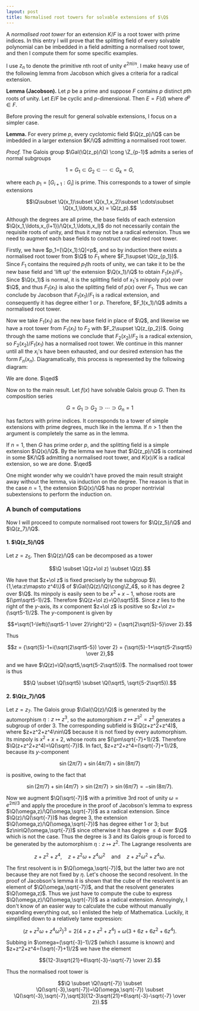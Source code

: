```yaml
---
layout: post
title: Normalised root towers for solvable extensions of $\Q$
---
```


A *normalised root tower* for an extension $K/F$ is a root tower with
prime indices. In this entry I will prove that the splitting field of
every solvable polynomial can be imbedded in a field admitting a
normalised root tower, and then I compute them for some specific
examples.

I use $z_n$ to denote the primitive $n$th root of unity $e^{2\pi
i/n}$. I make heavy use of the following lemma from Jacobson which
gives a criteria for a radical extension.

**Lemma (Jacobson).** Let $p$ be a prime and suppose $F$ contains $p$
  distinct $p$th roots of unity. Let $E/F$ be cyclic and
  $p$-dimensional. Then $E=F(d)$ where $d^p\in F$.

Before proving the result for general solvable extensions, I focus on
a simpler case.

**Lemma.** For every prime $p$, every cyclotomic field $\Q(z_p)/\Q$
  can be imbedded in a larger extension $K/\Q$ admitting a normalised
  root tower.

*Proof.* The Galois group $\Gal(\Q(z_p)/\Q) \cong \Z_{p-1}$ admits a
series of normal subgroups

$$1 = G_1\subset G_2\subset \cdots \subset G_k = G,$$

where each $p_1=[G_{i+1}:G_i]$ is prime. This corresponds to a tower of
simple extensions

$$\Q\subset \Q(x_1)\subset \Q(x_1,x_2)\subset \cdots\subset \Q(x_1,\ldots,x_k) = \Q(z_p).$$

Although the degrees are all prime, the base fields of each extension
$\Q(x_1,\ldots,x_{l+1})/\Q(x_1,\ldots,x_l)$ do not necessarily
contain the requisite roots of unity, and thus it may not be a
radical extension. Thus we need to augment each base fields to
construct our desired root tower.

Firstly, we have $p_1=[\Q(x_1):\Q]<p$, and so by induction there
exists a normalised root tower from $\Q$ to $F_1$ where $F_1\supset
\Q(z_{p_1})$. Since $F_1$ contains the required $p_1$th roots of
unity, we can take it to be the new base field and 'lift up' the
extension $\Q(x_1)/\Q$ to obtain $F_1(x_1)/F_1$. Since $\Q(x_1)$ is
normal, it is the splitting field of $x_1$'s minpoly $p(x)$ over $\Q$,
and thus $F_1(x_1)$ is also the splitting field of $p(x)$ over
$F_1$. Thus we can conclude by Jacobson that $F_1(x_1)/F_1$ is a
radical extension, and consequently it has degree either 1 or
$p$. Therefore, $F_1(x_1)/\Q$ admits a normalised root tower.

Now we take $F_1(x_1)$ as the new base field in place of $\Q$, and
likewise we have a root tower from $F_1(x_1)$ to $F_2$ with
$F_2\supset \Q(z_{p_2})$. Going through the same motions we conclude
that $F_2(x_2)/F_2$ is a radical extension, so $F_2(x_2)/F_1(x_1)$ has
a normalised root tower. We continue in this manner until all the
$x_i$'s have been exhausted, and our desired extension has the form
$F_n(x_n)$. Diagramatically, this process is represented by the
following diagram:



We are done. $\qed$

Now on to the main result. Let $f(x)$ have solvable Galois group
$G$. Then its composition series

$$G = G_1\supset G_2\supset \cdots \supset G_n = 1$$

has factors with prime indices. It corresponds to a tower of simple
extensions with prime degrees, much like in the lemma. If $n>1$ then
the argument is completely the same as in the lemma.

If $n=1$, then $G$ has prime order $p$, and the splitting field is a
simple extension $\Q(x)/\Q$. By the lemma we have that $\Q(z_p)/\Q$ is
contained in some $K/\Q$ admitting a normalised root tower, and
$K(x)/K$ is a radical extension, so we are done. $\qed$

One might wonder why we couldn't have proved the main result straight
away without the lemma, via induction on the degree. The reason is
that in the case $n=1$, the extension $\Q(x)/\Q$ has no proper
nontrivial subextensions to perform the induction on.

### A bunch of computations

Now I will proceed to compute normalised root towers for $\Q(z_5)/\Q$
and $\Q(z_7)/\Q$.

#### 1. $\Q(z_5)/\Q$

Let $z=z_5$. Then $\Q(z)/\Q$ can be decomposed as a tower

$$\Q \subset \Q(z+\ol z) \subset \Q(z).$$

We have that $z+\ol z$ is fixed precisely by the subgroup
$\\{1,\eta:z\mapsto z^4\\}$ of $\Gal(\Q(z)/\Q)\cong\Z_4$, so it has
degree 2 over $\Q$. Its minpoly is easily seen to be $x^2+x-1$, whose
roots are $(\pm\sqrt5-1)/2$. Therefore $\Q(z+\ol z)=\Q(\sqrt5)$. Since
$z$ lies to the right of the $y$-axis, its $x$ component $z+\ol z$ is
positive so $z+\ol z=(\sqrt5-1)/2$. The $y$-component is given by

$$+\sqrt{1-\left({\sqrt5-1 \over 2}\right)^2} = {\sqrt{2\sqrt{5}-5}\over 2}.$$

Thus

$$z = {\sqrt{5}-1+i(\sqrt{2\sqrt5-5}) \over 2} = {\sqrt{5}-1+\sqrt{5-2\sqrt5} \over 2},$$

and we have $\Q(z)=\Q(\sqrt5,\sqrt{5-2\sqrt5})$. The normalised root tower is thus

$$\Q \subset \Q(\sqrt5) \subset \Q(\sqrt5, \sqrt{5-2\sqrt5}).$$

#### 2. $\Q(z_7)/\Q$

Let $z=z_7$. The Galois group $\Gal(\Q(z)/\Q)$ is generated by the
automorphism $\eta:z\mapsto z^3$, so the automorphism $z\mapsto
z^{3^2}=z^2$ generates a subgroup of order 3. The corresponding
subfield is $\Q(z+z^2+z^4)$, where $z+z^2+z^4\nin\Q$ because it is not
fixed by every automorphism. Its minpoly is $x^2+x+2$, whose roots are
$(\pm\sqrt{-7}+1)/2$. Therefore $\Q(z+z^2+z^4)=\Q(\sqrt{-7})$. In
fact, $z+z^2+z^4=(\sqrt{-7}+1)/2$, because its $y$-component

$$\sin(2\pi/7)+\sin(4\pi/7)+\sin(8\pi/7)$$

is positive, owing to the fact that

$$\sin(2\pi/7)+\sin(4\pi/7) > \sin(2\pi/7) > \sin(6\pi/7) = -\sin(8\pi/7).$$

Now we augment $\Q(\sqrt{-7})$ with a primitive 3rd root of unity
$\omega=e^{2\pi i/3}$ and apply the procedure in the proof of
Jacobson's lemma to express $\Q(\omega,z)/\Q(\omega,\sqrt{-7})$ as a
radical extension. Since $\Q(z)/\Q(\sqrt{-7})$ has degree 3, the
extension $\Q(\omega,z)/\Q(\omega,\sqrt{-7})$ has degree either 1 or
3; but $z\nin\Q(\omega,\sqrt{-7})$ since otherwise it has degree $\le
4$ over $\Q$ which is not the case. Thus the degree is 3 and its
Galois group is forced to be generated by the automorphism
$\eta:z\mapsto z^2$. The Lagrange resolvents are

$$z+z^2+z^4,\quad z+z^2\omega+z^4\omega^2 \quad\text{and}\quad z+z^2\omega^2+z^4\omega.$$

The first resolvent is in $\Q(\omega,\sqrt{-7})$, but the latter two
are not because they are not fixed by $\eta$. Let's choose the second
resolvent. In the proof of Jacobson's lemma it is shown that the cube
of the resolvent is an element of $\Q(\omega,\sqrt{-7})$, and that the
resolvent generates $\Q(\omega,z)$. Thus we just have to compute the
cube to express $\Q(\omega,z)/\Q(\omega,\sqrt{-7})$ as a radical
extension. Annoyingly, I don't know of an easier way to calculate the
cube without manually expanding everything out, so I enlisted the help
of Mathematica. Luckily, it simplified down to a relatively tame expression:

$$(z+z^2\omega+z^4\omega^2)^3 = 2(4+z+z^2+z^4) + \omega(3+6z+6z^2+6z^4).$$

Subbing in $\omega=(\sqrt{-3}-1)/2$ (which I assume is known) and
$z+z^2+z^4=(\sqrt{-7}+1)/2$ we have the element

$${12-3\sqrt{21}+6\sqrt{-3}-\sqrt{-7} \over 2}.$$

Thus the normalised root tower is

$$\Q \subset \Q(\sqrt{-7}) \subset
\Q(\sqrt{-3},\sqrt{-7})=\Q(\omega,\sqrt{-7}) \subset
\Q(\sqrt{-3},\sqrt{-7},\sqrt[3]{12-3\sqrt{21}+6\sqrt{-3}-\sqrt{-7}
\over 2}).$$